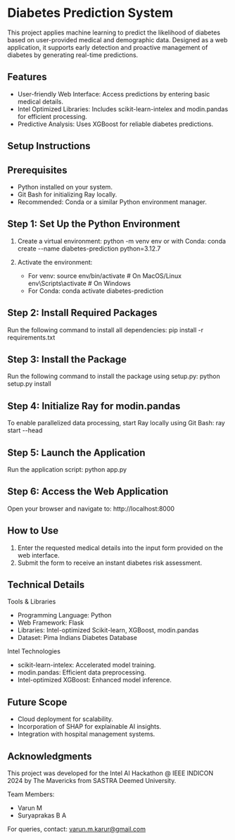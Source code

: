 Diabetes Prediction System
==========================

This project applies machine learning to predict the likelihood of diabetes based on user-provided medical and demographic data. Designed as a web application, it supports early detection and proactive management of diabetes by generating real-time predictions.

Features
--------
- User-friendly Web Interface: Access predictions by entering basic medical details.
- Intel Optimized Libraries: Includes scikit-learn-intelex and modin.pandas for efficient processing.
- Predictive Analysis: Uses XGBoost for reliable diabetes predictions.

Setup Instructions
------------------

Prerequisites
-------------
- Python installed on your system.
- Git Bash for initializing Ray locally.
- Recommended: Conda or a similar Python environment manager.

Step 1: Set Up the Python Environment
-------------------------------------
1. Create a virtual environment:
   python -m venv env
   or with Conda:
   conda create --name diabetes-prediction python=3.12.7

2. Activate the environment:
   - For venv:
       source env/bin/activate   # On MacOS/Linux
       env\Scripts\activate    # On Windows
   - For Conda:
       conda activate diabetes-prediction

Step 2: Install Required Packages
---------------------------------
Run the following command to install all dependencies:
    pip install -r requirements.txt

Step 3: Install the Package
---------------------------
Run the following command to install the package using setup.py:
    python setup.py install

Step 4: Initialize Ray for modin.pandas
-----------------------------------------
To enable parallelized data processing, start Ray locally using Git Bash:
    ray start --head

Step 5: Launch the Application
------------------------------
Run the application script:
    python app.py

Step 6: Access the Web Application
----------------------------------
Open your browser and navigate to:
    http://localhost:8000

How to Use
----------
1. Enter the requested medical details into the input form provided on the web interface.
2. Submit the form to receive an instant diabetes risk assessment.

Technical Details
-----------------
Tools & Libraries
- Programming Language: Python
- Web Framework: Flask
- Libraries: Intel-optimized Scikit-learn, XGBoost, modin.pandas
- Dataset: Pima Indians Diabetes Database

Intel Technologies
- scikit-learn-intelex: Accelerated model training.
- modin.pandas: Efficient data preprocessing.
- Intel-optimized XGBoost: Enhanced model inference.

Future Scope
------------
- Cloud deployment for scalability.
- Incorporation of SHAP for explainable AI insights.
- Integration with hospital management systems.

Acknowledgments
---------------
This project was developed for the Intel AI Hackathon @ IEEE INDICON 2024 by The Mavericks from SASTRA Deemed University.

Team Members:
- Varun M
- Suryaprakas B A

For queries, contact: varun.m.karur@gmail.com